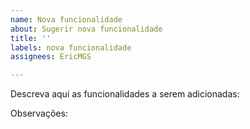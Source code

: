 ```yaml
---
name: Nova funcionalidade
about: Sugerir nova funcionalidade
title: ''
labels: nova funcionalidade
assignees: EricMGS

---
```


Descreva aqui as funcionalidades a serem adicionadas:
  
  
Observações:
